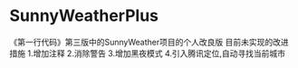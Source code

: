 # SunnyWeatherPlus
《第一行代码》第三版中的SunnyWeather项目的个人改良版
目前未实现的改进措施
1.增加注释
2.消除警告
3.增加黑夜模式
4.引入腾讯定位,自动寻找当前城市
